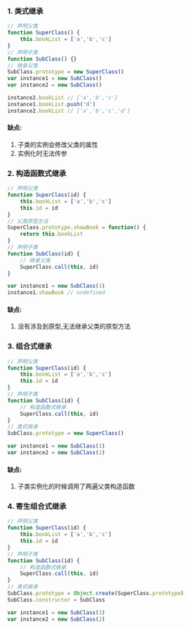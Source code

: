 ### 1. 类式继承
```javascript
// 声明父类
function SuperClass() {
    this.bookList = ['a','b','c']
}
// 声明子类
function SubClass() {}
// 继承父类
SubClass.prototype = new SuperClass()
var instance1 = new SubClass()
var instance2 = new SubClass()

instance2.bookList // ['a','b','c']
instance1.bookList.push('d')
instance2.bookList // ['a','b','c','d']
```
#### 缺点: 
1. 子类的实例会修改父类的属性
2. 实例化时无法传参
 

### 2. 构造函数式继承
```javascript
// 声明父类
function SuperClass(id) {
    this.bookList = ['a','b','c']
    this.id = id
}
// 父类原型方法
SuperClass.prototype.showBook = function() {
    return this.bookList
}
// 声明子类
function SubClass(id) {
    // 继承父类
    SuperClass.call(this, id)
}

var instance1 = new SubClass(1)
instance1.showBook // undefined
```
#### 缺点: 
1. 没有涉及到原型,无法继承父类的原型方法

### 3. 组合式继承
```javascript
// 声明父类
function SuperClass(id) {
    this.bookList = ['a','b','c']
    this.id = id
}
// 声明子类
function SubClass(id) {
    // 构造函数式继承
    SuperClass.call(this, id)
}
// 类式继承
SubClass.prototype = new SuperClass()

var instance1 = new SubClass(1)
var instance2 = new SubClass(2)
```
#### 缺点: 
1. 子类实例化的时候调用了两遍父类构造函数


### 4. 寄生组合式继承
```javascript
// 声明父类
function SuperClass(id) {
    this.bookList = ['a','b','c']
    this.id = id
}
// 声明子类
function SubClass(id) {
    // 构造函数式继承
    SuperClass.call(this, id)
}
// 类式继承
SubClass.prototype = Object.create(SuperClass.prototype)
SubClass.constructor = SubClass

var instance1 = new SubClass(1)
var instance2 = new SubClass(2)
```

